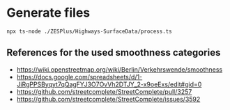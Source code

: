 # Generate files

```
npx ts-node ./ZESPlus/Highways-SurfaceData/process.ts
```

## References for the used smoothness categories

- https://wiki.openstreetmap.org/wiki/Berlin/Verkehrswende/smoothness
- https://docs.google.com/spreadsheets/d/1-JiRgPPSByqyt7qQagFYJ3O7OvVh2DTJY_2-x9oeExs/edit#gid=0
- https://github.com/streetcomplete/StreetComplete/pull/3257
- https://github.com/streetcomplete/StreetComplete/issues/3592
